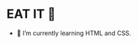 # EAT IT 👋
- 🌱 I’m currently learning HTML and CSS.
<!--
**jacyarbs/jacyarbs** is a ✨ _special_ ✨ repository because its `README.md` (this file) appears on your GitHub profile.

Here are some ideas to get you started:

- 🔭 I’m currently working on ...
- 🌱 I’m currently learning HTML and CSS.
- 👯 I’m looking to collaborate on ...
- 🤔 I’m looking for help with ...
- 💬 Ask me about ...
- 📫 How to reach me: YOU CANNOT.
- 😄 Pronouns: ...
- ⚡ Fun fact: ...
-->
